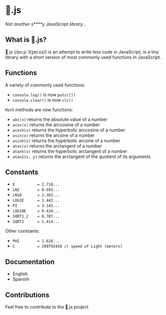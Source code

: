 # 💩.js
*Not another s\*\*\*\*y JavaScript library...*

## What is 💩.js?
💩.js (/puːp ˈdʒeɪ ɛs/) is an attempt to write less code in JavaScript, is a tiny library with a short version of most commonly used functions in JavaScript.

## Functions
A variety of commonly used functions:
- ```console.log()``` is now ```puts([])```
- ```console.clear()``` is now ```clc()```

```Math``` methods are now functions:
- ```abs(x)``` returns the absolute value of a number
- ```acos(x)``` returns the arccosine of a number
- ```acosh(x)``` returns the hyperbolic arccosine of a number
- ```asin(x)``` returns the arcsine of a number
- ```asinh(x)``` returns the hyperbolic arcsine of a number
- ```atan(x)``` returns the arctangent of a number
- ```atanh(x)``` returns the hyperbolic arctangent of a number
- ```atan2(x, y)``` returns the arctangent of the quotient of its arguments

## Constants
- ```E 			= 2.718...```
- ```LN2 		= 0.693...```
- ```LN10 		= 2.302...```
- ```LOG2E 		= 1.442...```
- ```PI 		= 3.141...```
- ```LOG10E 	= 0.434...```
- ```SQRT1_2 	= 0.707...```
- ```SQRT2 		= 1.414...```

Other constants:
- ```PHI		= 1.618...```
- ```C			= 299792458 // speed of Light (meters)```

## Documentation
- English
- Spanish

## Contributions
Feel free to contribute to the 💩.js project